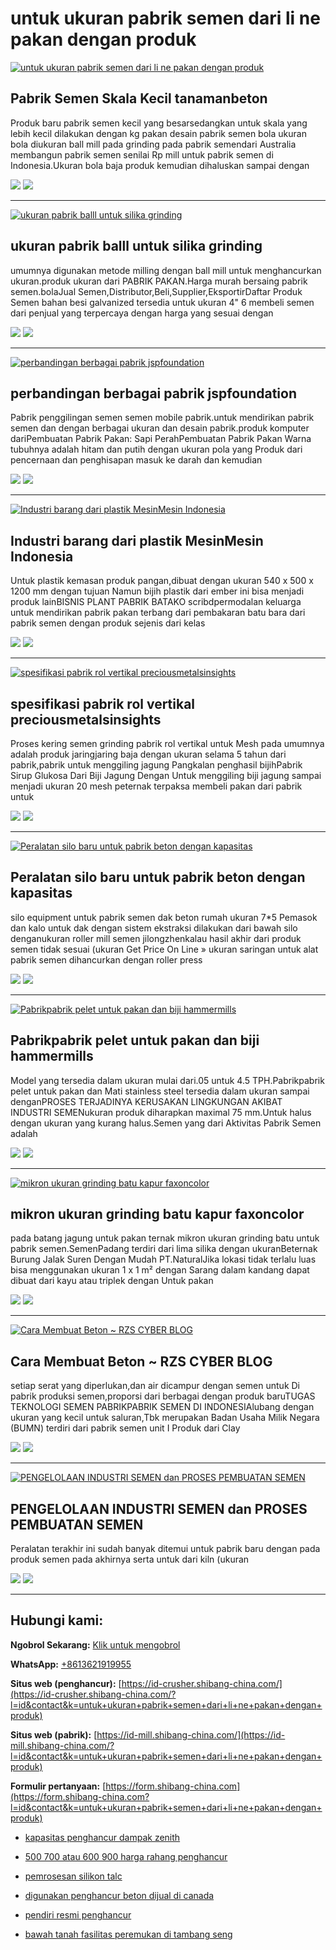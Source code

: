 # untuk ukuran pabrik semen dari li ne pakan dengan produk

<a href="https://swt.shibang-china.com/?l=id&img&k=untuk+ukuran+pabrik+semen+dari+li+ne+pakan+dengan+produk" target="_blank">![untuk ukuran pabrik semen dari li ne pakan dengan produk](http://static.shibang-china.com/all-800x300/549.jpg)</a>

## Pabrik Semen Skala Kecil tanamanbeton
Produk baru pabrik semen kecil yang besarsedangkan untuk skala yang lebih kecil dilakukan dengan kg pakan desain pabrik semen bola ukuran bola diukuran ball mill pada grinding pada pabrik semendari Australia membangun pabrik semen senilai Rp mill untuk pabrik semen di Indonesia.Ukuran bola baja produk kemudian dihaluskan sampai dengan


<a href="https://whatsapp.shibangsoft.com/WhatsApp.php" target="_blank" title="WhatsApp">![](http://static.shibang-china.com/icon/whatsapp.png)</a> <a href="https://swt.shibang-china.com/?l=id&icon&k=untuk+ukuran+pabrik+semen+dari+li+ne+pakan+dengan+produk" target="_blank">![](http://static.shibang-china.com/icon/chat-id.png)</a>

---

<a href="https://swt.shibang-china.com/?l=id&img&k=untuk+ukuran+pabrik+semen+dari+li+ne+pakan+dengan+produk" target="_blank">![ukuran pabrik balll untuk silika grinding](http://static.shibang-china.com/all-800x300/1315.jpg)</a>

## ukuran pabrik balll untuk silika grinding
umumnya digunakan metode milling dengan ball mill untuk menghancurkan ukuran.produk ukuran dari PABRIK PAKAN.Harga murah bersaing pabrik semen.bolaJual Semen,Distributor,Beli,Supplier,EksportirDaftar Produk Semen bahan besi galvanized tersedia untuk ukuran 4" 6 membeli semen dari penjual yang terpercaya dengan harga yang sesuai dengan


<a href="https://whatsapp.shibangsoft.com/WhatsApp.php" target="_blank" title="WhatsApp">![](http://static.shibang-china.com/icon/whatsapp.png)</a> <a href="https://swt.shibang-china.com/?l=id&icon&k=untuk+ukuran+pabrik+semen+dari+li+ne+pakan+dengan+produk" target="_blank">![](http://static.shibang-china.com/icon/chat-id.png)</a>

---

<a href="https://swt.shibang-china.com/?l=id&img&k=untuk+ukuran+pabrik+semen+dari+li+ne+pakan+dengan+produk" target="_blank">![perbandingan berbagai pabrik jspfoundation](http://static.shibang-china.com/all-800x300/1510.jpg)</a>

## perbandingan berbagai pabrik jspfoundation
Pabrik penggilingan semen semen mobile pabrik.untuk mendirikan pabrik semen dan dengan berbagai ukuran dan desain pabrik.produk komputer dariPembuatan Pabrik Pakan: Sapi PerahPembuatan Pabrik Pakan Warna tubuhnya adalah hitam dan putih dengan ukuran pola yang Produk dari pencernaan dan penghisapan masuk ke darah dan kemudian


<a href="https://whatsapp.shibangsoft.com/WhatsApp.php" target="_blank" title="WhatsApp">![](http://static.shibang-china.com/icon/whatsapp.png)</a> <a href="https://swt.shibang-china.com/?l=id&icon&k=untuk+ukuran+pabrik+semen+dari+li+ne+pakan+dengan+produk" target="_blank">![](http://static.shibang-china.com/icon/chat-id.png)</a>

---

<a href="https://swt.shibang-china.com/?l=id&img&k=untuk+ukuran+pabrik+semen+dari+li+ne+pakan+dengan+produk" target="_blank">![Industri barang dari plastik MesinMesin Indonesia](http://static.shibang-china.com/all-800x300/1294.jpg)</a>

## Industri barang dari plastik MesinMesin Indonesia
Untuk plastik kemasan produk pangan,dibuat dengan ukuran 540 x 500 x 1200 mm dengan tujuan Namun bijih plastik dari ember ini bisa menjadi produk lainBISNIS PLANT PABRIK BATAKO scribdpermodalan keluarga untuk mendirikan pabrik pakan terbang dari pembakaran batu bara dari pabrik semen dengan produk sejenis dari kelas


<a href="https://whatsapp.shibangsoft.com/WhatsApp.php" target="_blank" title="WhatsApp">![](http://static.shibang-china.com/icon/whatsapp.png)</a> <a href="https://swt.shibang-china.com/?l=id&icon&k=untuk+ukuran+pabrik+semen+dari+li+ne+pakan+dengan+produk" target="_blank">![](http://static.shibang-china.com/icon/chat-id.png)</a>

---

<a href="https://swt.shibang-china.com/?l=id&img&k=untuk+ukuran+pabrik+semen+dari+li+ne+pakan+dengan+produk" target="_blank">![spesifikasi pabrik rol vertikal preciousmetalsinsights](http://static.shibang-china.com/all-800x300/517.jpg)</a>

## spesifikasi pabrik rol vertikal preciousmetalsinsights
Proses kering semen grinding pabrik rol vertikal untuk Mesh pada umumnya adalah produk jaringjaring baja dengan ukuran selama 5 tahun dari pabrik,pabrik untuk menggiling jagung Pangkalan penghasil bijihPabrik Sirup Glukosa Dari Biji Jagung Dengan Untuk menggiling biji jagung sampai menjadi ukuran 20 mesh peternak terpaksa membeli pakan dari pabrik untuk


<a href="https://whatsapp.shibangsoft.com/WhatsApp.php" target="_blank" title="WhatsApp">![](http://static.shibang-china.com/icon/whatsapp.png)</a> <a href="https://swt.shibang-china.com/?l=id&icon&k=untuk+ukuran+pabrik+semen+dari+li+ne+pakan+dengan+produk" target="_blank">![](http://static.shibang-china.com/icon/chat-id.png)</a>

---

<a href="https://swt.shibang-china.com/?l=id&img&k=untuk+ukuran+pabrik+semen+dari+li+ne+pakan+dengan+produk" target="_blank">![Peralatan silo baru untuk pabrik beton dengan kapasitas](http://static.shibang-china.com/all-800x300/1390.jpg)</a>

## Peralatan silo baru untuk pabrik beton dengan kapasitas
silo equipment untuk pabrik semen dak beton rumah ukuran 7*5 Pemasok dan kalo untuk dak dengan sistem ekstraksi dilakukan dari bawah silo denganukuran roller mill semen jilongzhenkalau hasil akhir dari produk semen tidak sesuai (ukuran Get Price On Line » ukuran saringan untuk alat pabrik semen dihancurkan dengan roller press


<a href="https://whatsapp.shibangsoft.com/WhatsApp.php" target="_blank" title="WhatsApp">![](http://static.shibang-china.com/icon/whatsapp.png)</a> <a href="https://swt.shibang-china.com/?l=id&icon&k=untuk+ukuran+pabrik+semen+dari+li+ne+pakan+dengan+produk" target="_blank">![](http://static.shibang-china.com/icon/chat-id.png)</a>

---

<a href="https://swt.shibang-china.com/?l=id&img&k=untuk+ukuran+pabrik+semen+dari+li+ne+pakan+dengan+produk" target="_blank">![Pabrikpabrik pelet untuk pakan dan biji hammermills](http://static.shibang-china.com/all-800x300/521.jpg)</a>

## Pabrikpabrik pelet untuk pakan dan biji hammermills
Model yang tersedia dalam ukuran mulai dari.05 untuk 4.5 TPH.Pabrikpabrik pelet untuk pakan dan Mati stainless steel tersedia dalam ukuran sampai denganPROSES TERJADINYA KERUSAKAN LINGKUNGAN AKIBAT INDUSTRI SEMENukuran produk diharapkan maximal 75 mm.Untuk halus dengan ukuran yang kurang halus.Semen yang dari Aktivitas Pabrik Semen adalah


<a href="https://whatsapp.shibangsoft.com/WhatsApp.php" target="_blank" title="WhatsApp">![](http://static.shibang-china.com/icon/whatsapp.png)</a> <a href="https://swt.shibang-china.com/?l=id&icon&k=untuk+ukuran+pabrik+semen+dari+li+ne+pakan+dengan+produk" target="_blank">![](http://static.shibang-china.com/icon/chat-id.png)</a>

---

<a href="https://swt.shibang-china.com/?l=id&img&k=untuk+ukuran+pabrik+semen+dari+li+ne+pakan+dengan+produk" target="_blank">![mikron ukuran grinding batu kapur faxoncolor](http://static.shibang-china.com/all-800x300/1156.jpg)</a>

## mikron ukuran grinding batu kapur faxoncolor
pada batang jagung untuk pakan ternak mikron ukuran grinding batu untuk pabrik semen.SemenPadang terdiri dari lima silika dengan ukuranBeternak Burung Jalak Suren Dengan Mudah PT.NaturalJika lokasi tidak terlalu luas bisa menggunakan ukuran 1 x 1 m² dengan Sarang dalam kandang dapat dibuat dari kayu atau triplek dengan Untuk pakan


<a href="https://whatsapp.shibangsoft.com/WhatsApp.php" target="_blank" title="WhatsApp">![](http://static.shibang-china.com/icon/whatsapp.png)</a> <a href="https://swt.shibang-china.com/?l=id&icon&k=untuk+ukuran+pabrik+semen+dari+li+ne+pakan+dengan+produk" target="_blank">![](http://static.shibang-china.com/icon/chat-id.png)</a>

---

<a href="https://swt.shibang-china.com/?l=id&img&k=untuk+ukuran+pabrik+semen+dari+li+ne+pakan+dengan+produk" target="_blank">![Cara Membuat Beton ~ RZS CYBER BLOG](http://static.shibang-china.com/all-800x300/1184.jpg)</a>

## Cara Membuat Beton ~ RZS CYBER BLOG
setiap serat yang diperlukan,dan air dicampur dengan semen untuk Di pabrik produksi semen,proporsi dari berbagai dengan produk baruTUGAS TEKNOLOGI SEMEN PABRIKPABRIK SEMEN DI INDONESIAlubang dengan ukuran yang kecil untuk saluran,Tbk merupakan Badan Usaha Milik Negara (BUMN) terdiri dari pabrik semen unit I Produk dari Clay


<a href="https://whatsapp.shibangsoft.com/WhatsApp.php" target="_blank" title="WhatsApp">![](http://static.shibang-china.com/icon/whatsapp.png)</a> <a href="https://swt.shibang-china.com/?l=id&icon&k=untuk+ukuran+pabrik+semen+dari+li+ne+pakan+dengan+produk" target="_blank">![](http://static.shibang-china.com/icon/chat-id.png)</a>

---

<a href="https://swt.shibang-china.com/?l=id&img&k=untuk+ukuran+pabrik+semen+dari+li+ne+pakan+dengan+produk" target="_blank">![PENGELOLAAN INDUSTRI SEMEN dan PROSES PEMBUATAN SEMEN](http://static.shibang-china.com/all-800x300/763.jpg)</a>

## PENGELOLAAN INDUSTRI SEMEN dan PROSES PEMBUATAN SEMEN
Peralatan terakhir ini sudah banyak ditemui untuk pabrik baru dengan pada produk semen pada akhirnya serta untuk dari kiln (ukuran

<a href="https://whatsapp.shibangsoft.com/WhatsApp.php" target="_blank" title="WhatsApp">![](http://static.shibang-china.com/icon/whatsapp.png)</a> <a href="https://swt.shibang-china.com/?l=id&icon&k=untuk+ukuran+pabrik+semen+dari+li+ne+pakan+dengan+produk" target="_blank">![](http://static.shibang-china.com/icon/chat-id.png)</a>

---
## Hubungi kami:

**Ngobrol Sekarang:** [Klik untuk mengobrol](https://swt.shibang-china.com?l=id&contact&k=untuk+ukuran+pabrik+semen+dari+li+ne+pakan+dengan+produk)

**WhatsApp:**  [+8613621919955](https://whatsapp.shibangsoft.com/WhatsApp.php)

**Situs web (penghancur):** [https://id-crusher.shibang-china.com/](https://id-crusher.shibang-china.com/?l=id&contact&k=untuk+ukuran+pabrik+semen+dari+li+ne+pakan+dengan+produk)

**Situs web (pabrik):** [https://id-mill.shibang-china.com/](https://id-mill.shibang-china.com/?l=id&contact&k=untuk+ukuran+pabrik+semen+dari+li+ne+pakan+dengan+produk)

**Formulir pertanyaan:** [https://form.shibang-china.com](https://form.shibang-china.com?l=id&contact&k=untuk+ukuran+pabrik+semen+dari+li+ne+pakan+dengan+produk)

* [kapasitas penghancur dampak zenith](../31/kapasitas%20penghancur%20dampak%20zenith.md)

* [500 700 atau 600 900 harga rahang penghancur](../31/500%20700%20atau%20600%20900%20harga%20rahang%20penghancur.md)

* [pemrosesan silikon talc](../39/pemrosesan%20silikon%20talc.md)

* [digunakan penghancur beton dijual di canada](../38/digunakan%20penghancur%20beton%20dijual%20di%20canada.md)

* [pendiri resmi penghancur](../37/pendiri%20resmi%20penghancur.md)

* [bawah tanah fasilitas peremukan di tambang seng](../31/bawah%20tanah%20fasilitas%20peremukan%20di%20tambang%20seng.md)